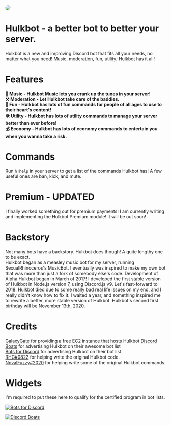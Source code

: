 <img src="https://hulkbot-dashboard.ml/cdn/logo.png" style="border-radius: 100%;">

# Hulkbot - a better bot to better your server.

Hulkbot is a new and improving Discord bot that fits all your needs, no matter what you need! Music, moderation, fun, utility; Hulkbot has it all!

# Features
**:musical_note: Music - Hulkbot Music lets you crank up the tunes in your server!  
⚒️ Moderation - Let Hulkbot take care of the baddies.  
:lollipop: Fun - Hulkbot has lots of fun commands for people of all ages to use to their heart's content!  
🛠️ Utility - Hulkbot has lots of utility commands to manage your server better than ever before!  
:moneybag: Economy - Hulkbot has lots of economy commands to entertain you when you wanna take a risk.**

# Commands
Run `h!help` in your server to get a list of the commands Hulkbot has!
A few useful ones are ban, kick, and mute.

# Premium - UPDATED
I finally worked something out for premium payments! I am currently writing and implementing the Hulkbot Premium module! It will be out soon!

# Backstory
Not many bots have a backstory. Hulkbot does though! A quite lengthy one to be exact.  
Hulkbot began as a measley music bot for my server, running SexualRhinoceros's MusicBot. I eventually was inspired to make my own bot that was more than just a fork of somebody else's code. Development of Alpha Hulkbot began in March of 2017! I developed the first stable version of Hulkbot in Node.js version 7, using Discord.js v9. Let's fast-forward to 2018. Hulkbot died due to some really bad real life issues on my end, and I really didn't know how to fix it. I waited a year, and something inspired me to rewrite a better, more stable version of Hulkbot. Hulkbot's second first birthday will be November 13th, 2020.

# Credits
[GalaxyGate](https://galaxygate.net) for providing a free EC2 instance that hosts Hulkbot
[Discord Boats](https://discord.boats) for advertising Hulkbot on their awesome bot list  
[Bots for Discord](https://botsfordiscord.com) for advertising Hulkbot on their bot list  
[RHG#0822](https://github.com/RHGDEV) for helping write the original Hulkbot code.  
[NovalFuzzy#2020](https://github.com/NovalFuzzy) for helping write some of the original Hulkbot commands.  

# Widgets
I'm required to put these here to qualify for the certified program in bot lists.  
  
[![Bots for Discord](https://botsfordiscord.com/api/bot/294194506113220608/widget)](https://botsfordiscord.com/bots/294194506113220608)  
  
[![Discord Boats](https://discord.boats/api/widget/294194506113220608)](https://discord.boats/bot/294194506113220608)
